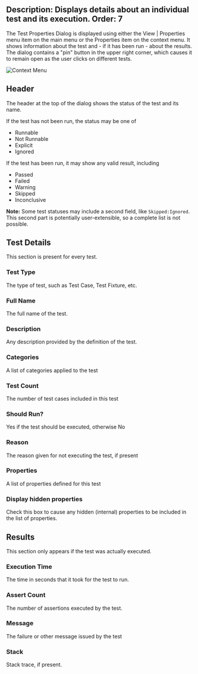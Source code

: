 Description: Displays details about an individual test and its execution.
Order: 7
---
The Test Properties Dialog is displayed using either the View | Properties menu item on the main
menu or the Properties item on the context menu. It shows information about the test and - if it
has been run - about the results. The dialog contains a "pin" button in the upper right corner,
which causes it to remain open as the user clicks on different tests.

![Context Menu](/testcentric-gui/assets/img/testPropertiesDialog.png)

## Header
The header at the top of the dialog shows the status of the test and its name.

If the test has not been run, the status may be one of 
* Runnable
* Not Runnable
* Explicit
* Ignored

If the test has been run, it may show any valid result, including
* Passed
* Failed
* Warning
* Skipped
* Inconclusive

**Note:** Some test statuses may include a second field, like `Skipped:Ignored`. This second
part is potentially user-extensible, so a complete list is not possible.


## Test Details
This section is present for every test.

### Test Type
The type of test, such as Test Case, Test Fixture, etc.

### Full Name
The full name of the test.

### Description
Any description provided by the definition of the test.

### Categories
A list of categories applied to the test

### Test Count
The number of test cases included in this test

### Should Run?
Yes if the test should be executed, otherwise No

### Reason
The reason given for not executing the test, if present

### Properties
A list of properties defined for this test

### Display hidden properties
Check this box to cause any hidden (internal) properties to be included in the list of properties.

## Results
This section only appears if the test was actually executed.

### Execution Time
The time in seconds that it took for the test to run.

### Assert Count
The number of assertions executed by the test.

### Message
The failure or other message issued by the test

### Stack
Stack trace, if present.
